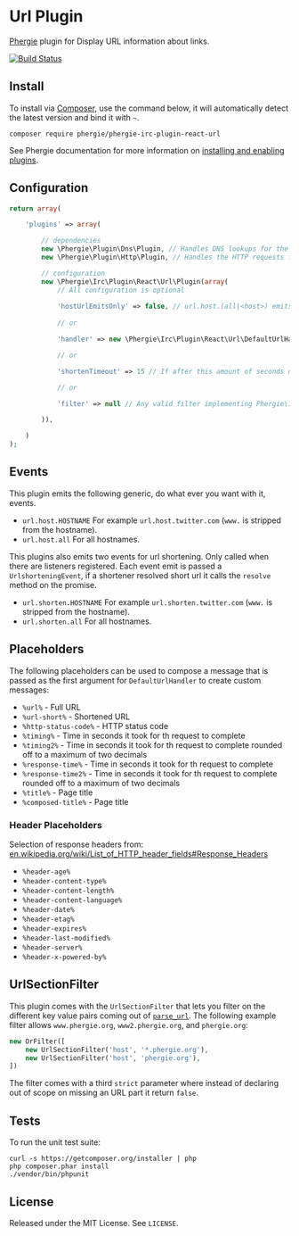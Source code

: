 # Url Plugin

[Phergie](http://github.com/phergie/phergie-irc-bot-react/) plugin for Display URL information about links.

[![Build Status](https://secure.travis-ci.org/phergie/phergie-irc-plugin-react-url.png?branch=master)](http://travis-ci.org/phergie/phergie-irc-plugin-react-url)

## Install

To install via [Composer](http://getcomposer.org/), use the command below, it will automatically detect the latest version and bind it with `~`.

```
composer require phergie/phergie-irc-plugin-react-url 
```

See Phergie documentation for more information on
[installing and enabling plugins](https://github.com/phergie/phergie-irc-bot-react/wiki/Usage#plugins).

## Configuration

```php
return array(

    'plugins' => array(

        // dependencies
        new \Phergie\Plugin\Dns\Plugin, // Handles DNS lookups for the HTTP plugin
        new \Phergie\Plugin\Http\Plugin, // Handles the HTTP requests for this plugin

        // configuration
        new \Phergie\Irc\Plugin\React\Url\Plugin(array(
            // All configuration is optional
            
            'hostUrlEmitsOnly' => false, // url.host.(all|<host>) emits only, no further URL handling / shortening
            
            // or

            'handler' => new \Phergie\Irc\Plugin\React\Url\DefaultUrlHandler(), // URL handler that creates a formatted message based on the URL

            // or

            'shortenTimeout' => 15 // If after this amount of seconds no url shortener has come up with a short URL the normal URL will be used. (Not in effect when there are no shorteners listening.)

            // or

            'filter' => null // Any valid filter implementing Phergie\Irc\Plugin\React\EventFilter\FilterInterface to filter which messages should be handled 

        )),

    )
);
```

## Events

This plugin emits the following generic, do what ever you want with it, events.

* `url.host.HOSTNAME` For example `url.host.twitter.com` (`www.` is stripped from the hostname).
* `url.host.all` For all hostnames.

This plugins also emits two events for url shortening. Only called when there are listeners registered. Each event emit is passed a `UrlshorteningEvent`, if a shortener resolved short url it calls the `resolve` method on the promise.

* `url.shorten.HOSTNAME` For example `url.shorten.twitter.com` (`www.` is stripped from the hostname).
* `url.shorten.all` For all hostnames.

## Placeholders

The following placeholders can be used to compose a message that is passed as the first argument for `DefaultUrlHandler` to create custom messages:

* `%url%` - Full URL
* `%url-short%` - Shortened URL
* `%http-status-code%` - HTTP status code
* `%timing%` - Time in seconds it took for th request to complete
* `%timing2%` - Time in seconds it took for th request to complete rounded off to a maximum of two decimals
* `%response-time%` - Time in seconds it took for th request to complete
* `%response-time2%` - Time in seconds it took for th request to complete rounded off to a maximum of two decimals
* `%title%` - Page title
* `%composed-title%` - Page title

### Header Placeholders

Selection of response headers from: [en.wikipedia.org/wiki/List_of_HTTP_header_fields#Response_Headers](http://en.wikipedia.org/wiki/List_of_HTTP_header_fields#Response_Headers)

* `%header-age%`
* `%header-content-type%`
* `%header-content-length%`
* `%header-content-language%`
* `%header-date%`
* `%header-etag%`
* `%header-expires%`
* `%header-last-modified%`
* `%header-server%`
* `%header-x-powered-by%`

## UrlSectionFilter

This plugin comes with the `UrlSectionFilter` that lets you filter on the different key value pairs coming out of [`parse_url`](http://php.net/parse_url). The following example filter allows `www.phergie.org`, `www2.phergie.org`, and `phergie.org`:

```php
new OrFilter([
    new UrlSectionFilter('host', '*.phergie.org'),
    new UrlSectionFilter('host', 'phergie.org'),
])
```

The filter comes with a third `strict` parameter where instead of declaring out of scope on missing an URL part it return `false`.

## Tests

To run the unit test suite:

```
curl -s https://getcomposer.org/installer | php
php composer.phar install
./vendor/bin/phpunit
```

## License

Released under the MIT License. See `LICENSE`.
